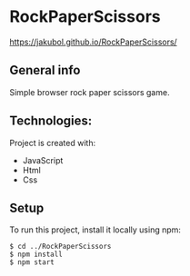 # RockPaperScissors
https://jakubol.github.io/RockPaperScissors/
## General info
Simple browser rock paper scissors game.

## Technologies:
 Project is created with:<br>
* JavaScript<br>
* Html<br>
* Css<br>

## Setup
To run this project, install it locally using npm:

```
$ cd ../RockPaperScissors
$ npm install
$ npm start
```
